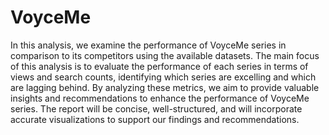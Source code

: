 # VoyceMe

In this analysis, we examine the performance of VoyceMe series in comparison to its competitors using the available datasets. The main focus of this analysis is to evaluate the performance of each series in terms of views and search counts, identifying which series are excelling and which are lagging behind. By analyzing these metrics, we aim to provide valuable insights and recommendations to enhance the performance of VoyceMe series. The report will be concise, well-structured, and will incorporate accurate visualizations to support our findings and recommendations.
